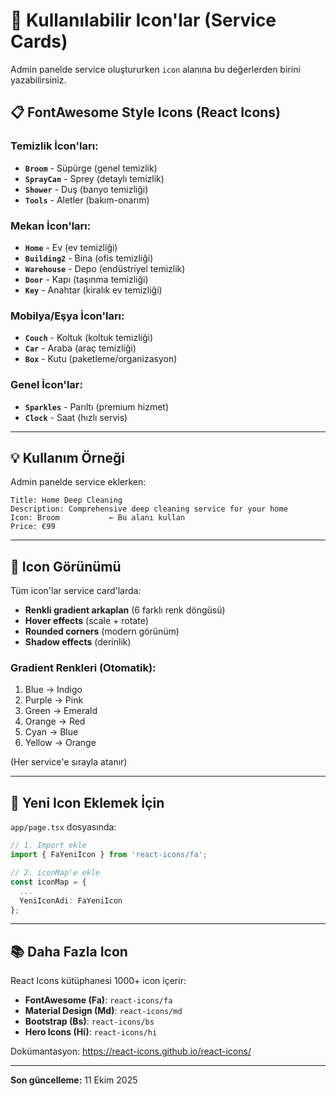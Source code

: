 # 🎨 Kullanılabilir Icon'lar (Service Cards)

Admin panelde service oluştururken `icon` alanına bu değerlerden birini yazabilirsiniz.

## 📋 FontAwesome Style Icons (React Icons)

### Temizlik İcon'ları:
- **`Broom`** - Süpürge (genel temizlik)
- **`SprayCan`** - Sprey (detaylı temizlik)
- **`Shower`** - Duş (banyo temizliği)
- **`Tools`** - Aletler (bakım-onarım)

### Mekan İcon'ları:
- **`Home`** - Ev (ev temizliği)
- **`Building2`** - Bina (ofis temizliği)
- **`Warehouse`** - Depo (endüstriyel temizlik)
- **`Door`** - Kapı (taşınma temizliği)
- **`Key`** - Anahtar (kiralık ev temizliği)

### Mobilya/Eşya İcon'ları:
- **`Couch`** - Koltuk (koltuk temizliği)
- **`Car`** - Araba (araç temizliği)
- **`Box`** - Kutu (paketleme/organizasyon)

### Genel İcon'lar:
- **`Sparkles`** - Parıltı (premium hizmet)
- **`Clock`** - Saat (hızlı servis)

---

## 💡 Kullanım Örneği

Admin panelde service eklerken:

```
Title: Home Deep Cleaning
Description: Comprehensive deep cleaning service for your home
Icon: Broom           ← Bu alanı kullan
Price: €99
```

---

## 🎨 Icon Görünümü

Tüm icon'lar service card'larda:
- **Renkli gradient arkaplan** (6 farklı renk döngüsü)
- **Hover effects** (scale + rotate)
- **Rounded corners** (modern görünüm)
- **Shadow effects** (derinlik)

### Gradient Renkleri (Otomatik):
1. Blue → Indigo
2. Purple → Pink
3. Green → Emerald
4. Orange → Red
5. Cyan → Blue
6. Yellow → Orange

(Her service'e sırayla atanır)

---

## 🔧 Yeni Icon Eklemek İçin

`app/page.tsx` dosyasında:

```typescript
// 1. Import ekle
import { FaYeniIcon } from 'react-icons/fa';

// 2. iconMap'e ekle
const iconMap = {
  ...
  YeniIconAdi: FaYeniIcon
};
```

---

## 📚 Daha Fazla Icon

React Icons kütüphanesi 1000+ icon içerir:

- **FontAwesome (Fa)**: `react-icons/fa`
- **Material Design (Md)**: `react-icons/md`
- **Bootstrap (Bs)**: `react-icons/bs`
- **Hero Icons (Hi)**: `react-icons/hi`

Dokümantasyon: https://react-icons.github.io/react-icons/

---

**Son güncelleme:** 11 Ekim 2025

